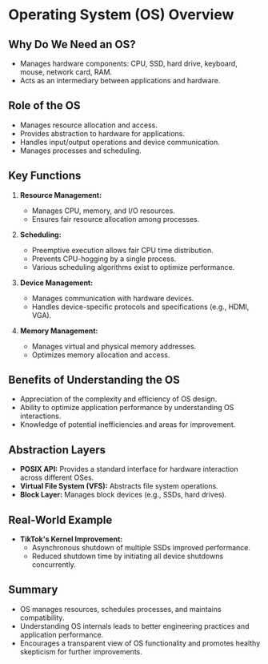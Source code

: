 
# Operating System (OS) Overview

## Why Do We Need an OS?

- Manages hardware components: CPU, SSD, hard drive, keyboard, mouse, network card, RAM.
- Acts as an intermediary between applications and hardware.

## Role of the OS

- Manages resource allocation and access.
- Provides abstraction to hardware for applications.
- Handles input/output operations and device communication.
- Manages processes and scheduling.

## Key Functions

1. **Resource Management:**
   - Manages CPU, memory, and I/O resources.
   - Ensures fair resource allocation among processes.

2. **Scheduling:**
   - Preemptive execution allows fair CPU time distribution.
   - Prevents CPU-hogging by a single process.
   - Various scheduling algorithms exist to optimize performance.

3. **Device Management:**
   - Manages communication with hardware devices.
   - Handles device-specific protocols and specifications (e.g., HDMI, VGA).

4. **Memory Management:**
   - Manages virtual and physical memory addresses.
   - Optimizes memory allocation and access.

## Benefits of Understanding the OS

- Appreciation of the complexity and efficiency of OS design.
- Ability to optimize application performance by understanding OS interactions.
- Knowledge of potential inefficiencies and areas for improvement.

## Abstraction Layers

- **POSIX API:** Provides a standard interface for hardware interaction across different OSes.
- **Virtual File System (VFS):** Abstracts file system operations.
- **Block Layer:** Manages block devices (e.g., SSDs, hard drives).

## Real-World Example

- **TikTok's Kernel Improvement:**
   - Asynchronous shutdown of multiple SSDs improved performance.
   - Reduced shutdown time by initiating all device shutdowns concurrently.

## Summary

- OS manages resources, schedules processes, and maintains compatibility.
- Understanding OS internals leads to better engineering practices and application performance.
- Encourages a transparent view of OS functionality and promotes healthy skepticism for further improvements.
